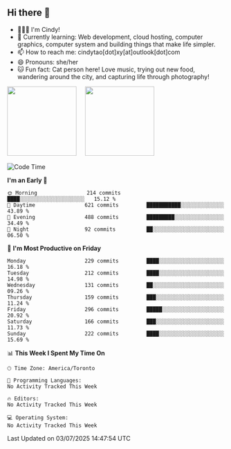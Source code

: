 ## Hi there 👋

<!--
**xinyue296/xinyue296** is a ✨ _special_ ✨ repository because its `README.md` (this file) appears on your GitHub profile.

Here are some ideas to get you started:

- 🔭 I’m currently working on ...
- 🌱 I’m currently learning ...
- 👯 I’m looking to collaborate on ...
- 🤔 I’m looking for help with ...
- 💬 Ask me about ...
- 📫 How to reach me: ...
- 😄 Pronouns: ...
- ⚡ Fun fact: ...
-->
- 👩🏻‍💻 I'm Cindy!
- 🌱 Currently learning: Web development, cloud hosting, computer graphics, computer system and building things that make life simpler.
- 📫 How to reach me: cindytao[dot]xy[at]outlook[dot]com
- 😄 Pronouns: she/her
- 🐱 Fun fact: Cat person here! Love music, trying out new food, wandering around the city, and capturing life through photography!

<!--Github Status: start-->
<div align="left">
  <img height="160em" src="https://github-readme-stats-topaz-two-25.vercel.app/api?username=xinyue296&theme=react&show_icons=true&count_private=true&include_orgs=true&hide=contribs,issues" />
    &nbsp;&nbsp;&nbsp;
  <img height="160em" src="https://github-readme-stats-cindy-taos-projects.vercel.app/api/top-langs/?username=xinyue296&theme=react&count_private=true&include_orgs=true&layout=compact" />
</div>
<!-- Github Status: end-->

<!--START_SECTION:waka-->
![Code Time](http://img.shields.io/badge/Code%20Time-294%20hrs%2036%20mins-blue)

**I'm an Early 🐤** 

```text
🌞 Morning                214 commits         ████░░░░░░░░░░░░░░░░░░░░░   15.12 % 
🌆 Daytime                621 commits         ███████████░░░░░░░░░░░░░░   43.89 % 
🌃 Evening                488 commits         █████████░░░░░░░░░░░░░░░░   34.49 % 
🌙 Night                  92 commits          ██░░░░░░░░░░░░░░░░░░░░░░░   06.50 % 
```
📅 **I'm Most Productive on Friday** 

```text
Monday                   229 commits         ████░░░░░░░░░░░░░░░░░░░░░   16.18 % 
Tuesday                  212 commits         ████░░░░░░░░░░░░░░░░░░░░░   14.98 % 
Wednesday                131 commits         ██░░░░░░░░░░░░░░░░░░░░░░░   09.26 % 
Thursday                 159 commits         ███░░░░░░░░░░░░░░░░░░░░░░   11.24 % 
Friday                   296 commits         █████░░░░░░░░░░░░░░░░░░░░   20.92 % 
Saturday                 166 commits         ███░░░░░░░░░░░░░░░░░░░░░░   11.73 % 
Sunday                   222 commits         ████░░░░░░░░░░░░░░░░░░░░░   15.69 % 
```


📊 **This Week I Spent My Time On** 

```text
🕑︎ Time Zone: America/Toronto

💬 Programming Languages: 
No Activity Tracked This Week

🔥 Editors: 
No Activity Tracked This Week

💻 Operating System: 
No Activity Tracked This Week
```


 Last Updated on 03/07/2025 14:47:54 UTC
<!--END_SECTION:waka-->
